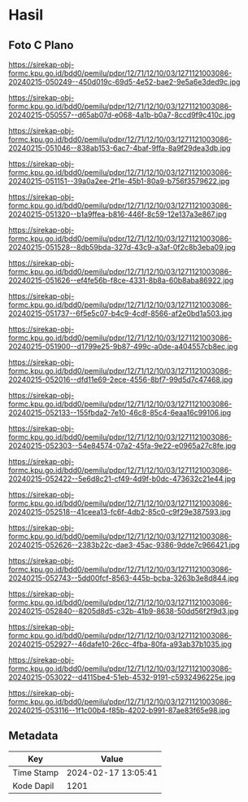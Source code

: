 # Hasil

## Foto C Plano

https://sirekap-obj-formc.kpu.go.id/bdd0/pemilu/pdpr/12/71/12/10/03/1271121003086-20240215-050249--450d019c-69d5-4e52-bae2-9e5a6e3ded9c.jpg

https://sirekap-obj-formc.kpu.go.id/bdd0/pemilu/pdpr/12/71/12/10/03/1271121003086-20240215-050557--d65ab07d-e068-4a1b-b0a7-8ccd9f9c410c.jpg

https://sirekap-obj-formc.kpu.go.id/bdd0/pemilu/pdpr/12/71/12/10/03/1271121003086-20240215-051046--838ab153-6ac7-4baf-9ffa-8a9f29dea3db.jpg

https://sirekap-obj-formc.kpu.go.id/bdd0/pemilu/pdpr/12/71/12/10/03/1271121003086-20240215-051151--39a0a2ee-2f1e-45b1-80a9-b756f3579622.jpg

https://sirekap-obj-formc.kpu.go.id/bdd0/pemilu/pdpr/12/71/12/10/03/1271121003086-20240215-051320--b1a9ffea-b816-446f-8c59-12e137a3e867.jpg

https://sirekap-obj-formc.kpu.go.id/bdd0/pemilu/pdpr/12/71/12/10/03/1271121003086-20240215-051528--8db59bda-327d-43c9-a3af-0f2c8b3eba09.jpg

https://sirekap-obj-formc.kpu.go.id/bdd0/pemilu/pdpr/12/71/12/10/03/1271121003086-20240215-051626--ef4fe56b-f8ce-4331-8b8a-60b8aba86922.jpg

https://sirekap-obj-formc.kpu.go.id/bdd0/pemilu/pdpr/12/71/12/10/03/1271121003086-20240215-051737--6f5e5c07-b4c9-4cdf-8566-af2e0bd1a503.jpg

https://sirekap-obj-formc.kpu.go.id/bdd0/pemilu/pdpr/12/71/12/10/03/1271121003086-20240215-051900--d1799e25-9b87-499c-a0de-a404557cb8ec.jpg

https://sirekap-obj-formc.kpu.go.id/bdd0/pemilu/pdpr/12/71/12/10/03/1271121003086-20240215-052016--dfd11e69-2ece-4556-8bf7-99d5d7c47468.jpg

https://sirekap-obj-formc.kpu.go.id/bdd0/pemilu/pdpr/12/71/12/10/03/1271121003086-20240215-052133--155fbda2-7e10-46c8-85c4-6eaa16c99106.jpg

https://sirekap-obj-formc.kpu.go.id/bdd0/pemilu/pdpr/12/71/12/10/03/1271121003086-20240215-052303--54e84574-07a2-45fa-9e22-e0965a27c8fe.jpg

https://sirekap-obj-formc.kpu.go.id/bdd0/pemilu/pdpr/12/71/12/10/03/1271121003086-20240215-052422--5e6d8c21-cf49-4d9f-b0dc-473632c21e44.jpg

https://sirekap-obj-formc.kpu.go.id/bdd0/pemilu/pdpr/12/71/12/10/03/1271121003086-20240215-052518--41ceea13-fc6f-4db2-85c0-c9f29e387593.jpg

https://sirekap-obj-formc.kpu.go.id/bdd0/pemilu/pdpr/12/71/12/10/03/1271121003086-20240215-052626--2383b22c-dae3-45ac-9386-9dde7c966421.jpg

https://sirekap-obj-formc.kpu.go.id/bdd0/pemilu/pdpr/12/71/12/10/03/1271121003086-20240215-052743--5dd00fcf-8563-445b-bcba-3263b3e8d844.jpg

https://sirekap-obj-formc.kpu.go.id/bdd0/pemilu/pdpr/12/71/12/10/03/1271121003086-20240215-052840--8205d8d5-c32b-41b9-8638-50dd56f2f9d3.jpg

https://sirekap-obj-formc.kpu.go.id/bdd0/pemilu/pdpr/12/71/12/10/03/1271121003086-20240215-052927--46dafe10-26cc-4fba-80fa-a93ab37b1035.jpg

https://sirekap-obj-formc.kpu.go.id/bdd0/pemilu/pdpr/12/71/12/10/03/1271121003086-20240215-053022--d4115be4-51eb-4532-9191-c5932496225e.jpg

https://sirekap-obj-formc.kpu.go.id/bdd0/pemilu/pdpr/12/71/12/10/03/1271121003086-20240215-053116--1f1c00b4-f85b-4202-b991-87ae83f65e98.jpg


## Metadata

| Key        | Value               |
| ---------- | ------------------- |
| Time Stamp | 2024-02-17 13:05:41 |
| Kode Dapil | 1201                |



